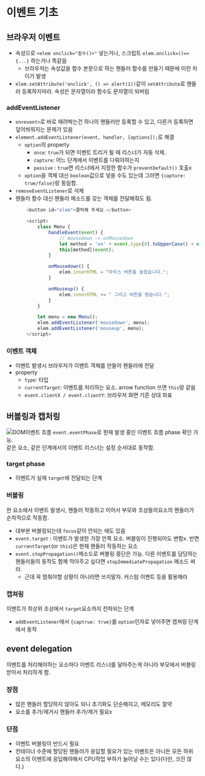 # 이벤트 기초
## 브라우저 이벤트
- 속성으로 `<elem onclick="함수()>"` 넣는거나, 스크립트 `elem.onclick=()=>{...}` 하는거나 똑같음
    - 브라우저는 속성값을 함수 본문으로 하는 핸들러 함수를 만들기 때문에 이런 차이가 발생
- `elem.setAttribute('onclick', () => alert(1))`같이 `setAttribute`로 핸들러 등록하지마라. 속성은 문자열이라 함수도 문자열이 되버림

### addEventListener
- `on<event>`로 바로 때려박는건 하나의 핸들러만 등록할 수 있고, 다른거 등록하면 덮어씌워지는 문제가 있음
- `element.addEventListener(event, handler, [options]);`로 해결
    - `option`의 property
        - `once`: `true`가 되면 이벤트 트리거 될 때 리스너가 자동 삭제.
        - `capture`: 어느 단계에서 이벤트를 다뤄야하는지
        - `passive` : `true`면 리스너에서 지정한 함수가 `preventDefault()` 호출x
    - `option`을 객체 대신 `boolean`값으로 넣을 수도 있는데 그러면 `{capture: true/false}`랑 동일함.
- `removeEventListener`로 삭제
- 핸들러 함수 대신 핸들러 메소드를 갖는 객체를 전달해줘도 됨.
    ```js
        <button id="elem">클릭해 주세요.</button>

        <script>
            class Menu {
                handleEvent(event) {
                    // mousedown -> onMousedown
                    let method = 'on' + event.type[0].toUpperCase() + event.type.slice(1);
                    this[method](event);
                }

                onMousedown() {
                    elem.innerHTML = "마우스 버튼을 눌렀습니다.";
                }

                onMouseup() {
                    elem.innerHTML += " 그리고 버튼을 뗐습니다.";
                }
            }

            let menu = new Menu();
            elem.addEventListener('mousedown', menu);
            elem.addEventListener('mouseup', menu);
        </script>
    ```

### 이벤트 객체
- 이벤트 발생시 브라우저가 이벤트 객체를 만들어 핸들러에 전달
- property
    - `type`: 타입
    - `currentTarget`: 이벤트를 처리하는 요소. arrow function 쓰면 `this`랑 같음
    - `event.clientX / event.clientY`: 브라우저 화면 기준 상대 좌표


## 버블링과 캡처링
![DOM이벤트 흐름](https://ko.javascript.info/article/bubbling-and-capturing/eventflow.svg)
`event.eventPhase`로 현재 발생 중인 이벤트 흐름 phase 확인 가능.<br>
같은 요소, 같은 단계에서의 이벤트 리스너는 설정 순서대로 동작함.
### target phase
- 이벤트가 실제 `target`에 전달되는 단계
### 버블링
한 요소에서 이벤트 발생시, 핸들러 작동하고 이어서 부모와 조상들의요소의 핸들러가 순차적으로 작동함.
- 대부분 버블링되는데 `focus`같이 안되는 애도 있음
- `event.target` : 이벤트가 발생한 가장 안쪽 요소. 버블링이 진행되어도 변함x. 반면 `currentTarget`(or `this`)은 현재 핸들러 작동하는 요소
- `event.stopPropagation()`메소드로 버블링 중단은 가능. 다른 이벤트를 담당하는 핸들러들의 동작도 함께 막아주고 싶다면 `stopImmediatePropagation` 메소드 써라.
    - 근데 꼭 멈춰야할 상황이 아니라면 쓰지말자. 커스텀 이벤트 등을 활용해라

### 캡쳐링
이벤트가 최상위 조상에서 `target`요소까지 전파되는 단계
- `addEventListener`에서 `{captrue: true}`를 `option`인자로 넣어주면 캡쳐링 단계에서 동작
 
## event delegation
이벤트를 처리해야하는 요소마다 이벤트 리스너를 달아주는게 아니라 부모에서 버블링 받아서 처리하게 함.
### 장점
- 많은 핸들러 할당하지 않아도 되니 초기화도 단순해지고, 메모리도 절약
- 요소를 추가/제거시 핸들러 추가/제거 필요x
### 단점
- 이벤트 버블링이 반드시 필요
- 컨테이너 수준에 할당된 핸들러가 응답할 필요가 있는 이벤트든 아니든 모든 하위 요소의 이벤트에 응답해야해서 CPU작업 부하가 늘어날 수는 있다(다만, 크진 않다.)
